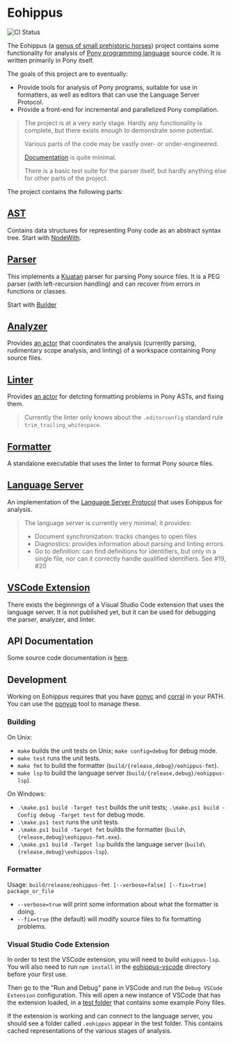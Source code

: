 # Eohippus

![CI Status](https://github.com/chalcolith/eohippus/actions/workflows/main-push-build-and-test.yml/badge.svg?branch=main&event=push)

The Eohippus (a [genus of small prehistoric horses](https://en.wikipedia.org/wiki/Eohippus))
project contains some functionality for analysis of
[Pony programming language](https://ponylang.io) source code.  It is written
primarily in Pony itself.

The goals of this project are to eventually:

- Provide tools for analysis of Pony programs, suitable for use in formatters,
  as well as editors that can use the Language Server Protocol.
- Provide a front-end for incremental and parallelized Pony compilation.

> The project is at a very early stage.  Hardly any functionality is complete,
> but there exists enough to demonstrate some potential.
>
> Various parts of the code may be vastly over- or under-engineered.
>
> [Documentation](http://chalcolith.github.io/eohippus/eohippus--index/) is quite minimal.
>
> There is a basic test suite for the parser itself, but hardly anything else
> for other parts of the project.

The project contains the following parts:

## [AST](https://github.com/chalcolith/eohippus/tree/main/eohippus/ast)

Contains data structures for representing Pony code as an abstract syntax tree.
Start with [NodeWith](https://github.com/chalcolith/eohippus/blob/main/eohippus/ast/node_with.pony).

## [Parser](https://github.com/chalcolith/eohippus/tree/main/eohippus/parser)

This implements a [Kiuatan](https://github.com/chalcolith/kiuatan) parser for
parsing Pony source files.  It is a PEG parser (with left-recursion handling)
and can recover from errors in functions or classes.

Start with [Builder](https://github.com/chalcolith/eohippus/blob/main/eohippus/parser/builder.pony)

## [Analyzer](https://github.com/chalcolith/eohippus/tree/main/eohippus/analyzer)

Provides [an actor](https://github.com/chalcolith/eohippus/blob/main/eohippus/analyzer/analyzer.pony)
that coordinates the analysis (currently parsing, rudimentary scope analysis, and
linting) of a workspace containing Pony source files.

## [Linter](https://github.com/chalcolith/eohippus/tree/main/eohippus/linter)

Provides [an actor](https://github.com/chalcolith/eohippus/blob/main/eohippus/linter/linter.pony)
for detcting formatting problems in Pony ASTs, and fixing them.

> Currently the linter only knows about the `.editorconfig` standard rule
> `trim_trailing_whitespace`.

## [Formatter](https://github.com/chalcolith/eohippus/tree/main/eohippus-fmt)

A standalone executable that uses the linter to format Pony source files.

## [Language Server](https://github.com/chalcolith/eohippus/tree/main/eohippus/server)

An implementation of the [Language Server Protocol](https://microsoft.github.io/language-server-protocol/)
that uses Eohippus for analysis.

> The language server is currently very minimal; it provides:
>
> - Document synchronization: tracks changes to open files
> - Diagnostics: provides information about parsing and linting errors.
> - Go to definition: can find definitions for identifiers, but only in a single file, nor can it correctly handle qualified identifiers. See #19, #20

## [VSCode Extension](https://github.com/chalcolith/eohippus/tree/main/eohippus-vscode)

There exists the beginnings of a Visual Studio Code extension that uses the
language server.  It is not published yet, but it can be used for debugging the
parser, analyzer, and linter.

## API Documentation

Some source code documentation is [here](http://chalcolith.github.io/eohippus/eohippus--index/).

## Development

Working on Eohippus requires that you have [ponyc](https://github.com/ponylang/ponyc)
and [corral](https://github.com/ponylang/corral) in your PATH.  You can use the
[ponyup](https://github.com/ponylang/ponyup) tool to manage these.

### Building

On Unix:

- `make` builds the unit tests on Unix; `make config=debug` for debug mode.
- `make test` runs the unit tests.
- `make fmt` to build the formatter (`build/{release,debug}/eohippus-fmt`).
- `make lsp` to build the language server (`build/{release,debug}/eohippus-lsp`).

On Windows:

- `.\make.ps1 build -Target test` builds the unit tests; `.\make.ps1 build -Config debug -Target test` for debug mode.
- `.\make.ps1 test` runs the unit tests.
- `.\make.ps1 build -Target fmt` builds the formatter (`build\{release,debug}\eohippus-fmt.exe`).
- `.\make.ps1 build -Target lsp` builds the language server (`build\{release,debug}\eohippus-lsp`).

### Formatter

Usage: `build/release/eohippus-fmt [--verbose=false] [--fix=true] package_or_file`

- `--verbose=true` will print some information about what the formatter is doing.
- `--fix=true` (the default) will modify source files to fix formatting problems.

### Visual Studio Code Extension

In order to test the VSCode extension, you will need to build `eohippus-lsp`.
You will also need to run `npm install` in the [eohippus-vscode](https://github.com/chalcolith/eohippus/tree/main/eohippus-vscode) directory before your first use.

Then go to the "Run and Debug" pane in VSCode and run the `Debug VSCode Extension`
configuration.  This will open a new instance of VSCode that has the extension loaded, in a [test folder](https://github.com/chalcolith/eohippus/tree/main/eohippus-vscode/test_folder) that contains some example Pony files.

If the extension is working and can connect to the language server, you should
see a folder called `.eohippus` appear in the test folder.  This contains cached
representations of the various stages of analysis.
